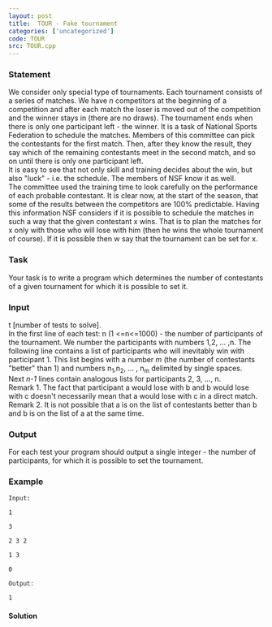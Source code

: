 ```yaml
---
layout: post
title:  TOUR - Fake tournament
categories: ['uncategorized']
code: TOUR
src: TOUR.cpp
---
```


### **Statement**

We consider only special type of tournaments. Each tournament consists of a
series of matches. We have _n_ competitors at the beginning of a competition
and after each match the loser is moved out of the competition and the winner
stays in (there are no draws). The tournament ends when there is only one
participant left - the winner. It is a task of National Sports Federation to
schedule the matches. Members of this committee can pick the contestants for
the first match. Then, after they know the result, they say which of the
remaining contestants meet in the second match, and so on until there is only
one participant left.  
It is easy to see that not only skill and training decides about the win, but
also "luck" - i.e. the schedule. The members of NSF know it as well.  
The committee used the training time to look carefully on the performance of
each probable contestant. It is clear now, at the start of the season, that
some of the results between the competitors are 100% predictable. Having this
information NSF considers if it is possible to schedule the matches in such a
way that the given contestant x wins. That is to plan the matches for
x only with those who will lose with him (then he wins the whole
tournament of course). If it is possible then w say that the tournament can
be set for x.

### Task

Your task is to write a program which determines the number of contestants of
a given tournament for which it is possible to set it.

### Input

t [number of tests to solve].  
In the first line of each test: n (1 <=n<=1000) - the number of participants
of the tournament. We number the participants with numbers 1,2, ... ,n. The
following line contains a list of participants who will inevitably win with
participant 1. This list begins with a number _m_ (the number of contestants
"better" than 1) and numbers n<sub>1</sub>,n<sub>2</sub>, ... ,
n<sub>m</sub> delimited by single spaces.  
Next _n-1_ lines contain analogous lists for participants 2, 3, ..., n.  
Remark 1. The fact that participant a would lose with b and b
would lose with c doesn't necessarily mean that a would lose with
c in a direct match.  
Remark 2. It is not possible that a is on the list of contestants better
than b and b is on the list of a at the same time.

### Output

For each test your program should output a single integer - the number of
participants, for which it is possible to set the tournament.

### Example

    
    
    Input:
    1
    3
    2 3 2
    1 3
    0
    Output:
    1
    



#### **Solution**



